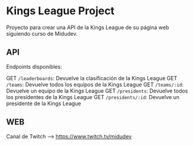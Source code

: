 # Kings League Project 

Proyecto para crear una API de la Kings League de su página web siguiendo curso de Midudev. 

## API

Endpoints disponibles: 

GET `/leaderboards`: Devuelve la clasificación de la Kings League
GET `/teams`: Devuelve todos los equipos de la Kings League
GET `/teams/:id`: Devuelve un equipo de la Kings League
GET `/presidents`: Devuelve todos los presidentes de la Kings League 
GET `/presidents/:id`: Devuelve un presidente de la Kings League

## WEB 

Canal de Twitch --> https://www.twitch.tv/midudev

